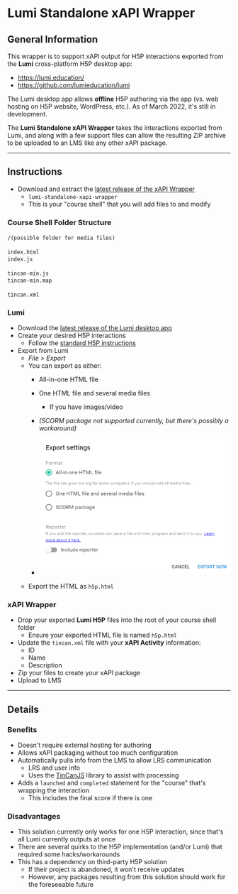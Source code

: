 # Lumi Standalone xAPI Wrapper

## General Information

This wrapper is to support xAPI output for H5P interactions exported from the **Lumi** cross-platform H5P desktop app:

- https://lumi.education/
- https://github.com/lumieducation/lumi

The Lumi desktop app allows **offline** H5P authoring via the app (vs. web hosting on H5P website, WordPress, etc.). As of March 2022, it's still in development.

The **Lumi Standalone xAPI Wrapper** takes the interactions exported from Lumi, and along with a few support files can allow the resulting ZIP archive to be uploaded to an LMS like any other xAPI package.

---

## Instructions
- Download and extract the [latest release of the xAPI Wrapper](https://github.com/xapicohort/team-h5p/releases)
  - `lumi-standalone-xapi-wrapper`
  - This is your "course shell" that you will add files to and modify

### Course Shell Folder Structure
```
/(possible folder for media files)

index.html
index.js

tincan-min.js
tincan-min.map

tincan.xml
```

### Lumi
- Download the [latest release of the Lumi desktop app](https://github.com/Lumieducation/Lumi/releases/)
- Create your desired H5P interactions
  - Follow the [standard H5P instructions](https://h5p.org/documentation)
- Export from Lumi
  - *File > Export*
  - You can export as either:
    - All-in-one HTML file
    - One HTML file and several media files
      - If you have images/video
    - *(SCORM package not supported currently, but there's possibly a workaround)*
  
    - ![Lumi Export](docs/lumi-export-options.png)
  - Export the HTML as `h5p.html`

### xAPI Wrapper

- Drop your exported **Lumi H5P** files into the root of your course shell folder
  - Ensure your exported HTML file is named `h5p.html`
- Update the `tincan.xml` file with your **xAPI Activity** information:
  - ID
  - Name
  - Description
- Zip your files to create your xAPI package
- Upload to LMS

---

## Details
### Benefits
- Doesn't require external hosting for authoring
- Allows xAPI packaging without too much configuration
- Automatically pulls info from the LMS to allow LRS communication
  - LRS and user info
  - Uses the [TinCanJS](http://rusticisoftware.github.io/TinCanJS/) library to assist with processing
- Adds a `launched` and `completed` statement for the "course" that's wrapping the interaction
  - This includes the final score if there is one

### Disadvantages
- This solution currently only works for one H5P interaction, since that's all Lumi currently outputs at once
- There are several quirks to the H5P implementation (and/or Lumi) that required some hacks/workarounds
- This has a dependency on third-party H5P solution
  - If their project is abandoned, it won't receive updates
  - However, any packages resulting from this solution should work for the foreseeable future
